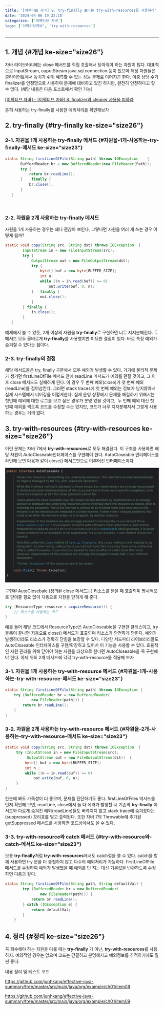 ```yaml
---
title: '[이펙티브 자바] 9. try-finally 보다는 try-with-resources를 사용하라'
date: '2024-04-06 19:32:18'
categories: ['이펙티브 자바']
tags: ['이펙티브자바', 'try-with-resources']
---
```


------------------------------------------------------------------------

## 1. 개념 {#개념 ke-size="size26"}

자바 라이브러리에는 close 메서드를 직접 호출해서 닫아줘야 하는 자원이 많다. 대표적으로 InputStream, ouputStream java.sql.connection 등이 있으며 해당 자원들은 클라이언트에서 놓치기 쉬워 예측할 수 없는 성능 문제로 이어지곤 한다. 이중 상당 수가 finalizer를 안정망으로 사용하여 문제에 대비하고 있긴 하지만, 완전히 안전하다고 할 수 없다. (해당 내용은 다음 포스트에서 확인 가능)

[\[이펙티브 자바\] - \[이펙티브 자바\] 8. finalizer와 cleaner 사용을 피하라](https://junhkang.tistory.com/80)

흔히 사용하는 try-finally를 사용한 예외처리를 확인해보자

## 2. try-finally {#try-finally ke-size="size26"}

### 2-1. 자원을 1개 사용하는 try-finally 메서드 {#자원을-1개-사용하는-try-finally-메서드 ke-size="size23"}

``` {.java ke-language="java" ke-type="codeblock"}
static String firstLineOfFile(String path) throws IOException    {
       BufferdReader br = new BufferedReader(new FileReader(Path));
       try {
           return br.readLine();
       }    finally {
           br.close();
       }
   }
```
 

### 2-2. 자원을 2개 사용하는 try-finally 메서드

자원을 1개 사용하는 경우는 꽤나 괜찮아 보인다, 그렇다면 자원을 여러 개 쓰는 경우 어떻게 될까?

``` {.java ke-language="java"}
static void copy(String src, String dst) throws IOException  {
        InputStream in = new FileInputStream(src);
        try {
            OutputStream out = new FileOutputStream(dst);
            try {
                byte[] buf = new byte[BUFFER_SIZE];
                int n;
                while ((n = in.read(buf)) >= 0)
                    out.write(buf, 0, n);
            }   finally {
                out.close();
            }
        } finally {
            in.close();
        }
   }
```

예제에서 볼 수 있듯, 2개 이상의 자원을 **try-finally**로 구현하면 너무 지저분해진다. 두 메서드 모두 올바르게 **try-finally**를 사용했지만 미묘한 결점이 있다. 바로 특정 예외가 숨겨질 수 있다는 점이다.
 

### 2-3. try-finally의 결점

해당 메서드들은 try, finally 구문에서 모두 예외가 발생할 수 있다. 기기에 물리적 문제가 생기면 firstLineOfFile 메서드 안에 readLine 메서드가 예외를 던질 것이고, 그 이후 close 메서드도 실패하게 된다. 이 경우 두 번째 예외(close)가 첫 번째 예외(readLine)를 집어삼킨다. 그러면 stack traces에 첫 번째 예외는 정보가 남지않아서 실제 시스템에서 디버깅을 어렵게한다. 실제 운영 상황에서 문제를 해결하기 위해서는 첫번째 예외에 대한 로그를 보고 싶은 경우가 분명 있을 것이고,  두 번째 예외 대신 첫 번째 예외를 찍도록 코드를 수정할 수는 있지만, 코드가 너무 지저분해져서 그렇게 사용하는 경우는 거의 없다.

## 3. try-with-resources {#try-with-resources ke-size="size26"}

이런 문제는 자바 7에서 **try-with-resources**로 모두 해결된다. 이 구조를 사용하면 해당 자원이 AutoCloseable인터페이스를 구현해야 한다. AutoCloseable 인터페이스를 확인해 보면 다음과 같이 close() 메서드만으로 이루어진 인터페이스이다.

![](/images/posts/81/스크린샷%202024-04-06%20오후%207.26.35.png)

구현된 AutoClosebale (정의된 close 메서드는) 리소스를 닫을 때 호출되며 명시적으로 닫아줄 필요 없이 자동으로 자원을 닫히게 해 준다.

``` {.java ke-language="java" ke-type="codeblock"}
try (ResourceType resource = acquireResource()) {
    // 리소스를 사용하는 코드
}
```

예를 들어 해당 코드에서 ResourceType은 AutoCloseable을 구현한 클래스이고, try 블록이 끝나면 자동으로 close() 메서드가 호출되며 리소스가 안전하게 닫힌다. 예외가 발생하더라도 리소스가 정확히 닫힘을 보장할 수 있다. 다양한 서드파티 라이브러리들도 AutoCloseable 인터페이스를 구현/확장하고 있어서 이 기능을 사용할 수 있다. 효율적인 자원 관리를 위해 닫아야 하는 자원을 대상으로 한다면 AutoCloseable을 꼭 구현해야 한다. 이제 위의 2개 메서드에 각각 try-with-resource를 적용해 보자

### 3-1. 자원을 1개 사용하는 try-with-resource 메서드 {#자원을-1개-사용하는-try-with-resource-메서드 ke-size="size23"}

``` {.java ke-language="java"}
static String firstLineOfFile(String path) throws IOException {
    try (BufferedReader br = new BufferedReader(
            new FileReader(path))) {
        return br.readLine();
    }
}
```

### 3-2. 자원을 2개 사용하는 try-with-resource 메서드 {#자원을-2개-사용하는-try-with-resource-메서드 ke-size="size23"}

``` {.java ke-language="java" ke-type="codeblock"}
static void copy(String src, String dst) throws IOException  {
     try (InputStream in = new FileInputStream(src);
          OutputStream out = new FileOutputStream(dst))  {
         byte[] buf = new byte[BUFFER_SIZE];
         int n ;
         while ((n = in.read(buf)) >= 0)
             out.write(buf, 0, n);
     }
}
```

한눈에 봐도 가독성이 더 좋으며, 문제를 진단하기도 좋다. firstLineOfFiles 메서드를 먼저 확인해 보면, readLine, close에서 둘 다 에러가 발생할 시 기존의 **try-finally** 메서드와 다르게 숨겨진 예외(readLine)들도 버려지지 않고 stack trace에 숨겨졌다는(suppressed) 꼬리표를 달고 출력된다. 또한 자바 7의 Throwable에 추가된 getSuppressed 메서드를 사용하면 코드상에서도 쓸 수 있다.

### 3-3. try-with-resource와 catch 메서드 {#try-with-resource와-catch-메서드 ke-size="size23"}

보통 **try-finally**처럼 **try-with-resources**에서도 catch절을 쓸 수 있다. catch을 함께 사용하면 try 문을 더 중첩하지 않고 다수의 예외처리가 가능하다. firstLineOfFile 메서드를 수정하여 예외가 발생했을 때 예외를 던 지는 대신 기본값을 반환하도록 수정하면 다음과 같다.

``` {.java ke-language="java" ke-type="codeblock"}
static String firstLineOfFile(String path, String defaultVal) {
        try (BufferedReader br = new BufferedReader(
                new FileReader(path))) {
            return br.readLine();
        } catch (IOException e) {
            return defaultVal;
        }
    }
```

## 4. 정리 {#정리 ke-size="size26"}

꼭 회수해야 하는 자원을 다룰 때는 **try-finally** 가 아닌, **try-with-resources**를 사용하자. 예외적인 경우는 없으며 코드는 간결하고 분명해지고 예외정보를 추적하기에도 훨씬 좋다.
 

내용 정리 및 테스트 코드

https://github.com/junhkang/effective-java-summary/tree/master/src/main/java/org/example/ch01/item08

https://github.com/junhkang/effective-java-summary/tree/master/src/main/java/org/example/ch01/item09

 
 

